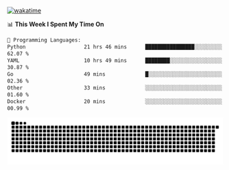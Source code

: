 [![wakatime](https://wakatime.com/badge/user/384f91c6-4eee-411f-8f3b-1b691f58a544.svg)](https://wakatime.com/@384f91c6-4eee-411f-8f3b-1b691f58a544)

<!--START_SECTION:waka-->
📊 **This Week I Spent My Time On** 

```text
💬 Programming Languages: 
Python                   21 hrs 46 mins      ████████████████░░░░░░░░░   62.07 % 
YAML                     10 hrs 49 mins      ████████░░░░░░░░░░░░░░░░░   30.87 % 
Go                       49 mins             █░░░░░░░░░░░░░░░░░░░░░░░░   02.36 % 
Other                    33 mins             ░░░░░░░░░░░░░░░░░░░░░░░░░   01.60 % 
Docker                   20 mins             ░░░░░░░░░░░░░░░░░░░░░░░░░   00.99 % 
```


<!--END_SECTION:waka-->

<picture>
  <source media="(prefers-color-scheme: dark)" srcset="https://raw.githubusercontent.com/fuwx295/fuwx295/output/github-contribution-grid-snake-dark.svg">
  <source media="(prefers-color-scheme: light)" srcset="https://raw.githubusercontent.com/fuwx295/fuwx295/output/github-contribution-grid-snake.svg">
  <img alt="github contribution grid snake animation" src="https://raw.githubusercontent.com/fuwx295/fuwx295/output/github-contribution-grid-snake.svg">
</picture>

